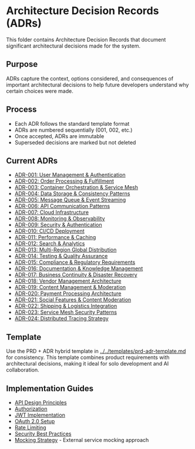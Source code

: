 # Architecture Decision Records (ADRs)

This folder contains Architecture Decision Records that document significant architectural decisions made for the system.

## Purpose
ADRs capture the context, options considered, and consequences of important architectural decisions to help future developers understand why certain choices were made.

## Process
- Each ADR follows the standard template format
- ADRs are numbered sequentially (001, 002, etc.)
- Once accepted, ADRs are immutable
- Superseded decisions are marked but not deleted

## Current ADRs
- [ADR-001: User Management & Authentication](ADR-001-user-management-authentication.md)
- [ADR-002: Order Processing & Fulfillment](ADR-002-order-processing-fulfillment.md)
- [ADR-003: Container Orchestration & Service Mesh](ADR-003-container-orchestration-service-mesh.md)
- [ADR-004: Data Storage & Consistency Patterns](ADR-004-data-storage-consistency-patterns.md)
- [ADR-005: Message Queue & Event Streaming](ADR-005-message-queue-event-streaming.md)
- [ADR-006: API Communication Patterns](ADR-006-api-communication-patterns.md)
- [ADR-007: Cloud Infrastructure](ADR-007-cloud-infrastructure.md)
- [ADR-008: Monitoring & Observability](ADR-008-monitoring-observability.md)
- [ADR-009: Security & Authentication](ADR-009-security-authentication.md)
- [ADR-010: CI/CD Deployment](ADR-010-cicd-deployment.md)
- [ADR-011: Performance & Caching](ADR-011-performance-caching.md)
- [ADR-012: Search & Analytics](ADR-012-search-analytics.md)
- [ADR-013: Multi-Region Global Distribution](ADR-013-multi-region-global-distribution.md)
- [ADR-014: Testing & Quality Assurance](ADR-014-testing-quality-assurance.md)
- [ADR-015: Compliance & Regulatory Requirements](ADR-015-compliance-regulatory-requirements.md)
- [ADR-016: Documentation & Knowledge Management](ADR-016-documentation-knowledge-management.md)
- [ADR-017: Business Continuity & Disaster Recovery](ADR-017-business-continuity-disaster-recovery.md)
- [ADR-018: Vendor Management Architecture](ADR-018-vendor-management-architecture.md)
- [ADR-019: Content Management & Moderation](ADR-019-content-management-moderation.md)
- [ADR-020: Payment Processing Architecture](ADR-020-payment-processing-architecture.md)
- [ADR-021: Social Features & Content Moderation](ADR-021-social-features-content-moderation.md)
- [ADR-022: Shipping & Logistics Integration](ADR-022-shipping-logistics-integration.md)
- [ADR-023: Service Mesh Security Patterns](ADR-023-service-mesh-security-patterns.md)
- [ADR-024: Distributed Tracing Strategy](ADR-024-distributed-tracing-strategy.md)

## Template
Use the PRD + ADR hybrid template in [../../templates/prd-adr-template.md](../../templates/prd-adr-template.md) for consistency. This template combines product requirements with architectural decisions, making it ideal for solo development and AI collaboration.

## Implementation Guides
- [API Design Principles](../../api/guides/api-design-principles.md)
- [Authorization](../../api/guides/authorization.md)
- [JWT Implementation](../../api/guides/jwt-implementation.md)
- [OAuth 2.0 Setup](../../api/guides/oauth-setup.md)
- [Rate Limiting](../../api/guides/rate-limiting.md)
- [Security Best Practices](../../development/guidelines/security-best-practices.md)
- [Mocking Strategy](../../development/guidelines/mocking-strategy.md) - External service mocking approach
